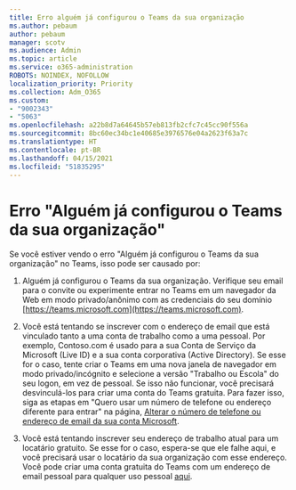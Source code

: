 ```yaml
---
title: Erro alguém já configurou o Teams da sua organização
ms.author: pebaum
author: pebaum
manager: scotv
ms.audience: Admin
ms.topic: article
ms.service: o365-administration
ROBOTS: NOINDEX, NOFOLLOW
localization_priority: Priority
ms.collection: Adm_O365
ms.custom:
- "9002343"
- "5063"
ms.openlocfilehash: a22b8d7a64645b57eb813fb2cfc7c45cc90f556a
ms.sourcegitcommit: 8bc60ec34bc1e40685e3976576e04a2623f63a7c
ms.translationtype: HT
ms.contentlocale: pt-BR
ms.lasthandoff: 04/15/2021
ms.locfileid: "51835295"
---
```

# <a name="someone-has-already-set-up-teams-for-your-organization-error"></a>Erro "Alguém já configurou o Teams da sua organização"

Se você estiver vendo o erro "Alguém já configurou o Teams da sua organização" no Teams, isso pode ser causado por:

1. Alguém já configurou o Teams da sua organização. Verifique seu email para o convite ou experimente entrar no Teams em um navegador da Web em modo privado/anônimo com as credenciais do seu domínio [https://teams.microsoft.com](https://teams.microsoft.com).

2. Você está tentando se inscrever com o endereço de email que está vinculado tanto a uma conta de trabalho como a uma pessoal. Por exemplo, Contoso.com é usado para a sua Conta de Serviço da Microsoft (Live ID) e a sua conta corporativa (Active Directory). Se esse for o caso, tente criar o Teams em uma nova janela de navegador em modo privado/incógnito e selecione a versão "Trabalho ou Escola" do seu logon, em vez de pessoal. Se isso não funcionar, você precisará desvinculá-los para criar uma conta do Teams gratuita. Para fazer isso, siga as etapas em "Quero usar um número de telefone ou endereço diferente para entrar" na página, [Alterar o número de telefone ou endereço de email da sua conta Microsoft](https://support.microsoft.com/help/12407).

3. Você está tentando inscrever seu endereço de trabalho atual para um locatário gratuito. Se esse for o caso, espera-se que ele falhe aqui, e você precisará usar o locatário da sua organização com esse endereço. Você pode criar uma conta gratuita do Teams com um endereço de email pessoal para qualquer uso pessoal [aqui](https://products.office.com/microsoft-teams/group-chat-software).

